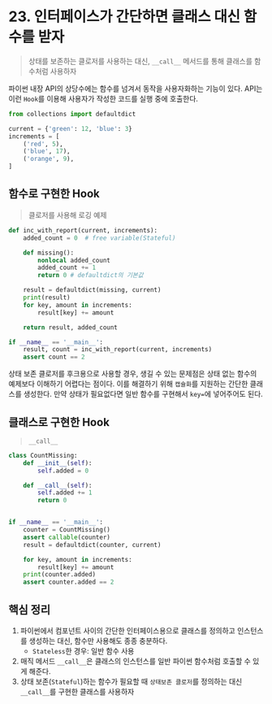 # 23. 인터페이스가 간단하면 클래스 대신 함수를 받자
>상태를 보존하는 클로저를 사용하는 대신, `__call__` 메서드를 통해 클래스를 함수처럼 사용하자

파이썬 내장 API의 상당수에는 함수를 넘겨서 동작을 사용자화하는 기능이 있다. 
API는 이런 `Hook`를 이용해 사용자가 작성한 코드를 실행 중에 호출한다.

```python
from collections import defaultdict

current = {'green': 12, 'blue': 3}
increments = [
    ('red', 5),
    ('blue', 17),
    ('orange', 9),
]
```


## 함수로 구현한 Hook
> 클로저를 사용해 로깅 예제
```python
def inc_with_report(current, increments):
    added_count = 0  # free variable(Stateful)

    def missing():
        nonlocal added_count
        added_count += 1
        return 0 # defaultdict의 기본값

    result = defaultdict(missing, current)
    print(result)
    for key, amount in increments:
        result[key] += amount

    return result, added_count

if __name__ == '__main__':
    result, count = inc_with_report(current, increments)
    assert count == 2
```

상태 보존 클로저를 후크용으로 사용할 경우, 생길 수 있는 문제점은 상태 없는 함수의 예제보다 이해하기 어렵다는 점이다.
이를 해결하기 위해 `캡슐화`를 지원하는 간단한 클래스를 생성한다. 만약 상태가 필요없다면 일반 함수를 구현해서 `key=`에 넣어주어도 된다.

## 클래스로 구현한 Hook
> `__call__`

```python
class CountMissing:
    def __init__(self):
        self.added = 0

    def __call__(self):
        self.added += 1
        return 0


if __name__ == '__main__':
    counter = CountMissing()
    assert callable(counter)
    result = defaultdict(counter, current)

    for key, amount in increments:
        result[key] += amount
    print(counter.added)
    assert counter.added == 2
```

## 핵심 정리
1. 파이썬에서 컴포넌트 사이의 간단한 인터페이스용으로 클래스를 정의하고 인스턴스를 생성하는 대신, 함수만 사용해도 종종 충분하다.
    - `Stateless`한 경우: 일반 함수 사용
2. 매직 메서드 `__call__`은 클래스의 인스턴스를 일반 파이썬 함수처럼 호출할 수 있게 해준다.
3. 상태 보존(`Stateful`)하는 함수가 필요할 때 `상태보존 클로저`를 정의하는 대신 `__call__`를 구현한 클래스를 사용하자 